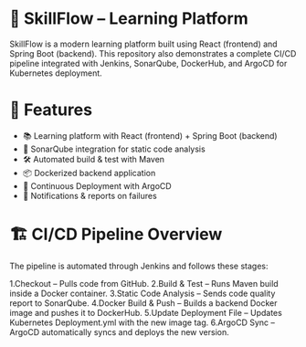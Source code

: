 # 🚀 SkillFlow – Learning Platform
SkillFlow is a modern learning platform built using React (frontend) and Spring Boot (backend).
This repository also demonstrates a complete CI/CD pipeline integrated with Jenkins, SonarQube, DockerHub, and ArgoCD for Kubernetes deployment.
# 📌 Features
- 📚 Learning platform with React (frontend) + Spring Boot (backend)
- 🔐 SonarQube integration for static code analysis
- 🛠️ Automated build & test with Maven
- 📦 Dockerized backend application
- 🚀 Continuous Deployment with ArgoCD
- 🔔 Notifications & reports on failures

# 🏗️ CI/CD Pipeline Overview

The pipeline is automated through Jenkins and follows these stages:

1.Checkout – Pulls code from GitHub.
2.Build & Test – Runs Maven build inside a Docker container.
3.Static Code Analysis – Sends code quality report to SonarQube.
4.Docker Build & Push – Builds a backend Docker image and pushes it to DockerHub.
5.Update Deployment File – Updates Kubernetes Deployment.yml with the new image tag.
6.ArgoCD Sync – ArgoCD automatically syncs and deploys the new version.
